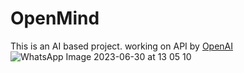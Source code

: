 # OpenMind
This is an AI based project.
working on API by [OpenAI](https://platform.openai.com/overview)
![WhatsApp Image 2023-06-30 at 13 05 10](https://github.com/Adityakhalkar/OpenMind/assets/67951994/0393a356-a127-4c71-83b5-8b4912dcf0c5)

